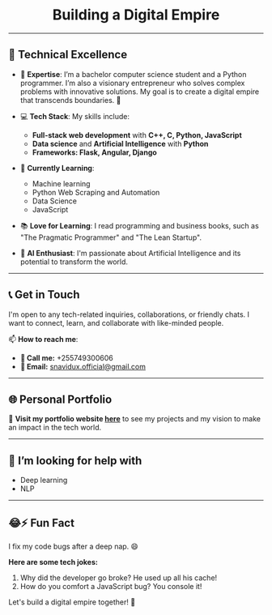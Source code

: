 <div align="center">
  <h1>Building a Digital Empire</h1>
</div>

---

## 🧠 Technical Excellence

- 🔗 **Expertise**: I’m a bachelor computer science student and a Python programmer. I’m also a visionary entrepreneur who solves complex problems with innovative solutions. My goal is to create a digital empire that transcends boundaries. 🚀

- 💻 **Tech Stack**: My skills include:
  - **Full-stack web development** with **C++, C, Python, JavaScript**
  - **Data science** and **Artificial Intelligence** with **Python**
  - **Frameworks: Flask, Angular, Django**

- 🌱 **Currently Learning**:
  - Machine learning
  - Python Web Scraping and Automation
  - Data Science
  - JavaScript

- 📚 **Love for Learning**: I read programming and business books, such as "The Pragmatic Programmer" and "The Lean Startup".

- 🤖 **AI Enthusiast**: I'm passionate about Artificial Intelligence and its potential to transform the world.

---

## 📞 Get in Touch

I'm open to any tech-related inquiries, collaborations, or friendly chats. I want to connect, learn, and collaborate with like-minded people.

📫 **How to reach me**:
- **📱 Call me:** +255749300606
- **📧 Email:** [snavidux.official@gmail.com](mailto:snavidux.official@gmail.com)

---

## 🌐 Personal Portfolio

🚀 **Visit my portfolio website [here](comming-Soon)** to see my projects and my vision to make an impact in the tech world.

---

## 🤔 I’m looking for help with
- Deep learning
- NLP

---

## 😂⚡ Fun Fact

I fix my code bugs after a deep nap. 😄

**Here are some tech jokes:**

1. Why did the developer go broke? He used up all his cache!
2. How do you comfort a JavaScript bug? You console it!

Let's build a digital empire together! 🚀
